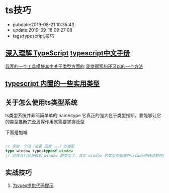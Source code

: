 # ts技巧

- pubdate:2019-08-21 10:35:43
- update:2019-09-18 09:27:08
- tags:typescript,技巧

[深入理解 TypeScript](./深入了解Typescript.md)
[typescript中文手册](./typescript中文手册.md)
---------

[我写的一个工具模块其中关于类型方面的](https://dev.tencent.com/u/sheng_gu/p/js_util/git/tree/master/ts-type)
    [我觉得写的还可以的一个方法](https://dev.tencent.com/u/sheng_gu/p/js_util/git/blob/master/adap/cb-promise.ts)

## [typescript 内置的一些实用类型](https://www.typescriptlang.org/docs/handbook/utility-types.html)


## 关于怎么使用ts类型系统

ts类型系统并非简简单单的 name:type 它真正的强大在于类型推断，要能够让它的类型推断完全发挥作用就需要掌握泛型

下面是加减

```typescript

// 获取一个值（变量 函数 。。。）的类型
type window_type=typeof window
// 这样我们就获取到 window 的类型了，其实 window 的类型你能够在vscode中通过悬停提示看到也是应为typescript的开发人员编写了windw 的类型
```

## 实战技巧

1. [为vuex提供代码提示](./typescript-vuex.md)
